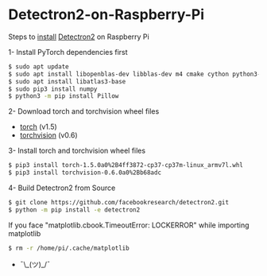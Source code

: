 # Detectron2-on-Raspberry-Pi
Steps to [install][df11] [Detectron2][df] on Raspberry Pi

[df]: <https://github.com/facebookresearch/detectron2>
[df11]: <https://detectron2.readthedocs.io/en/latest/tutorials/install.html>

  1- Install PyTorch dependencies first
  ```sh
  $ sudo apt update
  $ sudo apt install libopenblas-dev libblas-dev m4 cmake cython python3-dev python3-yaml python3-setuptools python3-wheel python3-pillow python3-numpy
  $ sudo apt install libatlas3-base
  $ sudo pip3 install numpy
  $ python3 -m pip install Pillow
  ```
  
  2- Download torch and torchvision wheel files
  - [torch][df1] (v1.5)
  - [torchvision][df2] (v0.6)
  
  [df1]: <https://github.com/maltequast/pytorch_arm_whl>
  [df2]: <https://github.com/overclock98/pytorch-torchvision-v0.6.0-armv7l.whl_RPi>
  
  3- Install torch and torchvision wheel files
  ```sh
  $ pip3 install torch-1.5.0a0%2B4ff3872-cp37-cp37m-linux_armv7l.whl
  $ pip3 install torchvision-0.6.0a0%2Bb68adc
  ```
  
  4- Build Detectron2 from Source
  ```sh
  $ git clone https://github.com/facebookresearch/detectron2.git
  $ python -m pip install -e detectron2
  ```
  
  If you face "matplotlib.cbook.TimeoutError: LOCKERROR" while importing matplotlib
  ```sh
  $ rm -r /home/pi/.cache/matplotlib
  ```
  
  - ¯\\\_(ツ)\_/¯
